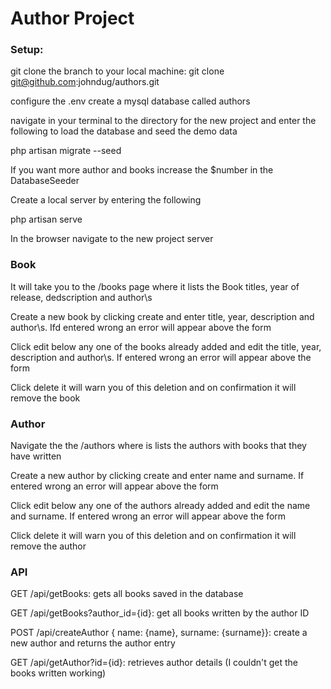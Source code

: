 # Author Project

### Setup:

git clone the branch to your local machine:
git clone git@github.com:johndug/authors.git

configure the .env
create a mysql database called authors

navigate in your terminal to the directory for the new project and enter the following to load the database and seed the demo data

php artisan migrate --seed

If you want more author and books increase the $number in the DatabaseSeeder

Create a local server by entering the following

php artisan serve

In the browser navigate to the new project server

### Book

It will take you to the /books page where it lists the Book titles, year of release, dedscription and author\s

Create a new book by clicking create and enter title, year, description and author\s. Ifd entered wrong an error will appear above the form

Click edit below any one of the books already added and edit the title, year, description and author\s. If entered wrong an error will appear above the form

Click delete it will warn you of this deletion and on confirmation it will remove the book

### Author

Navigate the the /authors where is lists the authors with books that they have written

Create a new author by clicking create and enter name and surname. If entered wrong an error will appear above the form

Click edit below any one of the authors already added and edit the name and surname. If entered wrong an error will appear above the form

Click delete it will warn you of this deletion and on confirmation it will remove the author

### API

GET /api/getBooks: gets all books saved in the database

GET /api/getBooks?author_id={id}: get all books written by the author ID

POST /api/createAuthor { name: {name}, surname: {surname}}: create a new author and returns the author entry

GET /api/getAuthor?id={id}: retrieves author details (I couldn't get the books written working)
